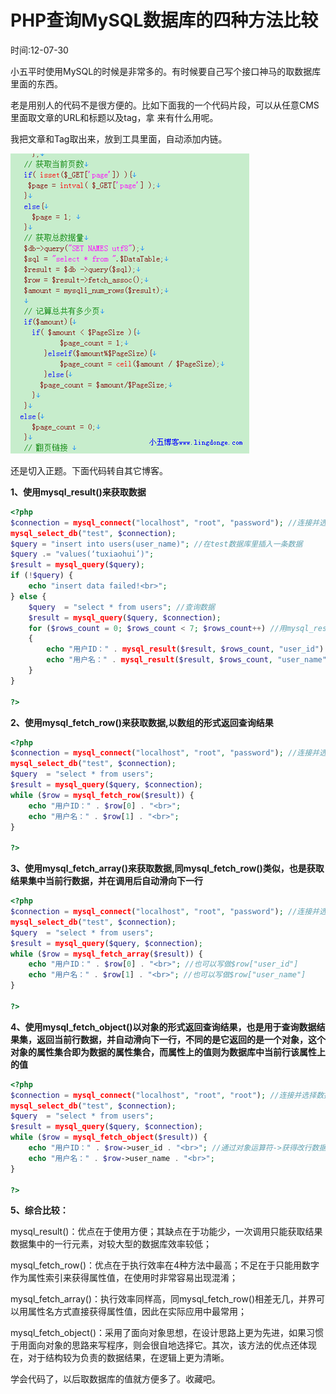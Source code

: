 # PHP查询MySQL数据库的四种方法比较

时间:12-07-30 

小五平时使用MySQL的时候是非常多的。有时候要自己写个接口神马的取数据库里面的东西。

老是用别人的代码不是很方便的。比如下面我的一个代码片段，可以从任意CMS里面取文章的URL和标题以及tag，拿 来有什么用呢。

我把文章和Tag取出来，放到工具里面，自动添加内链。

![](../img/a5ad_image.png)

还是切入正题。下面代码转自其它博客。

**1、使用mysql_result()来获取数据**
```php
<?php   
$connection = mysql_connect("localhost", "root", "password"); //连接并选择数据库服务器
mysql_select_db("test", $connection);
$query = "insert into users(user_name)"; //在test数据库里插入一条数据
$query .= "values(‘tuxiaohui’)";
$result = mysql_query($query);
if (!$query) {
    echo "insert data failed!<br>";
} else {
    $query  = "select * from users"; //查询数据
    $result = mysql_query($query, $connection);
    for ($rows_count = 0; $rows_count < 7; $rows_count++) //用mysql_result获得数据并输出，mysql_result() 返回 MySQL 结果集中一个单元的内容。
    {
        echo "用户ID：" . mysql_result($result, $rows_count, "user_id") . "<br>";
        echo "用户名：" . mysql_result($result, $rows_count, "user_name") . "<br>";
    }
}

?> 
```
**2、使用mysql_fetch_row()来获取数据,以数组的形式返回查询结果**
```php
<?php   
$connection = mysql_connect("localhost", "root", "password"); //连接并选择数据库服务器
mysql_select_db("test", $connection);
$query  = "select * from users";
$result = mysql_query($query, $connection);
while ($row = mysql_fetch_row($result)) {
    echo "用户ID：" . $row[0] . "<br>";
    echo "用户名：" . $row[1] . "<br>";
}

?> 
```
**3、使用mysql_fetch_array()来获取数据,同mysql_fetch_row()类似，也是获取结果集中当前行数据，并在调用后自动滑向下一行**
```php
<?php   
$connection = mysql_connect("localhost", "root", "password"); //连接并选择数据库服务器
mysql_select_db("test", $connection);
$query  = "select * from users";
$result = mysql_query($query, $connection);
while ($row = mysql_fetch_array($result)) {
    echo "用户ID：" . $row[0] . "<br>"; //也可以写做$row["user_id"]
    echo "用户名：" . $row[1] . "<br>"; //也可以写做$row["user_name"]
}

?>
```
**4、使用mysql_fetch_object()以对象的形式返回查询结果，也是用于查询数据结果集，返回当前行数据，并自动滑向下一行，不同的是它返回的是一个对象，这个对象的属性集合即为数据的属性集合，而属性上的值则为数据库中当前行该属性上的值**
```php
<?php   
$connection = mysql_connect("localhost", "root", "root"); //连接并选择数据库服务器
mysql_select_db("test", $connection);
$query  = "select * from users";
$result = mysql_query($query, $connection);
while ($row = mysql_fetch_object($result)) {
    echo "用户ID：" . $row->user_id . "<br>"; //通过对象运算符->获得改行数据在其属性上的值。
    echo "用户名：" . $row->user_name . "<br>";
}

?> 
```
**5、综合比较：**

mysql_result()：优点在于使用方便；其缺点在于功能少，一次调用只能获取结果数据集中的一行元素，对较大型的数据库效率较低； 

mysql_fetch_row()：优点在于执行效率在4种方法中最高；不足在于只能用数字作为属性索引来获得属性值，在使用时非常容易出现混淆； 

mysql_fetch_array()：执行效率同样高，同mysql_fetch_row()相差无几，并界可以用属性名方式直接获得属性值，因此在实际应用中最常用； 

mysql_fetch_object()：采用了面向对象思想，在设计思路上更为先进，如果习惯于用面向对象的思路来写程序，则会很自地选择它。其次，该方法的优点还体现在，对于结构较为负责的数据结果，在逻辑上更为清晰。 

学会代码了，以后取数据库的值就方便多了。收藏吧。

[0]: http://www.lingdonge.com/category/coding/php
